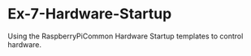 # Ex-7-Hardware-Startup

Using the RaspberryPiCommon Hardware Startup templates to control hardware. 

